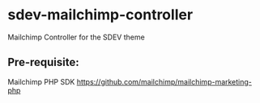 # sdev-mailchimp-controller
Mailchimp Controller for the SDEV theme

## Pre-requisite:
Mailchimp PHP SDK
https://github.com/mailchimp/mailchimp-marketing-php
